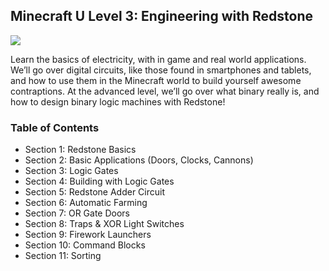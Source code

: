## Minecraft U Level 3:  Engineering with Redstone

![](images/level3.png)

Learn the basics of electricity, with in game and real world applications. We’ll go over digital circuits, like those found in smartphones and tablets, and how to use them in the Minecraft world to build yourself awesome contraptions. At the advanced level, we’ll go over what binary really is, and how to design binary logic machines with Redstone!

### Table of Contents

* Section 1: Redstone Basics
* Section 2: Basic Applications (Doors, Clocks, Cannons)
* Section 3: Logic Gates
* Section 4: Building with Logic Gates
* Section 5: Redstone Adder Circuit
* Section 6: Automatic Farming
* Section 7: OR Gate Doors
* Section 8: Traps & XOR Light Switches
* Section 9: Firework Launchers
* Section 10: Command Blocks
* Section 11: Sorting
